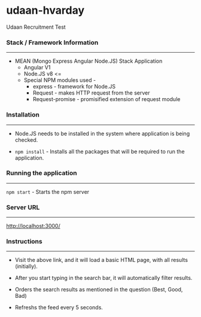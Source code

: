 # udaan-hvarday
Udaan Recruitment Test

### Stack / Framework Information
---

* MEAN (Mongo Express Angular Node.JS) Stack Application
    * Angular V1
    * Node.JS v8 <=
    * Special NPM modules used -
        * express - framework for Node.JS
        * Request - makes HTTP request from the server
        * Request-promise - promisified extension of request module

### Installation 
---
* Node.JS needs to be installed in the system where application is being checked.

* ```npm install``` - Installs all the packages that will be required to run the application.

### Running the application
---

```npm start``` - Starts the npm server

### Server URL
---

[http://localhost:3000/](http://localhost:3000/)

### Instructions
---

* Visit the above link, and it will load a basic HTML page, with all results (initially).

* After you start typing in the search bar, it will automatically filter results.

* Orders the search results as mentioned in the question (Best, Good, Bad)

* Refreshs the feed every 5 seconds.